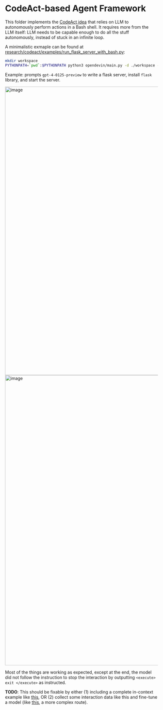 # CodeAct-based Agent Framework

This folder implements the [CodeAct idea](https://arxiv.org/abs/2402.13463) that relies on LLM to autonomously perform actions in a Bash shell. It requires more from the LLM itself: LLM needs to be capable enough to do all the stuff autonomously, instead of stuck in an infinite loop. 

A minimalistic exmaple can be found at [research/codeact/examples/run_flask_server_with_bash.py](./examples/run_flask_server_with_bash.py):

```bash
mkdir workspace
PYTHONPATH=`pwd`:$PYTHONPATH python3 opendevin/main.py -d ./workspace -c CodeActAgent -t "Please write a flask app that returns 'Hello, World\!' at the root URL, then start the app on port 5000. python3 has already been installed for you."
```


Example: prompts `gpt-4-0125-preview` to write a flask server, install `flask` library, and start the server.

<img width="951" alt="image" src="https://github.com/OpenDevin/OpenDevin/assets/38853559/325c3115-a343-4cc5-a92b-f1e5d552a077">

<img width="957" alt="image" src="https://github.com/OpenDevin/OpenDevin/assets/38853559/68ad10c1-744a-4e9d-bb29-0f163d665a0a">

Most of the things are working as expected, except at the end, the model did not follow the instruction to stop the interaction by outputting `<execute> exit </execute>` as instructed. 

**TODO**: This should be fixable by either (1) including a complete in-context example like [this](https://github.com/xingyaoww/mint-bench/blob/main/mint/tasks/in_context_examples/reasoning/with_tool.txt), OR (2) collect some interaction data like this and fine-tune a model (like [this](https://github.com/xingyaoww/code-act), a more complex route).
